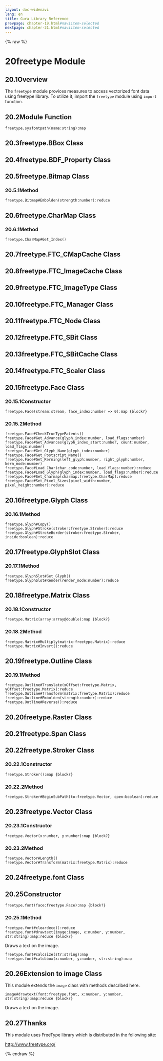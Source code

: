 ```yaml
---
layout: doc-widenavi
lang: en
title: Gura Library Reference
prevpage: chapter-19.html#naviitem-selected
nextpage: chapter-21.html#naviitem-selected
---
```

{% raw %}
<h1><span class="caption-index-1">20</span>freetype Module</h1>
<h2><span class="caption-index-2">20.1</span><a name="anchor-20-1"></a>Overview</h2>
<p>
The <code class="highlighter-rouge">freetype</code> module provices measures to access vectorized font data using freetype library. To utilize it, import the <code class="highlighter-rouge">freetype</code> module using <code class="highlighter-rouge">import</code> function.
</p>
<h2><span class="caption-index-2">20.2</span><a name="anchor-20-2"></a>Module Function</h2>
<div class="mb-2"><code>freetype.sysfontpath(name:string):map</code></div>
<h2><span class="caption-index-2">20.3</span><a name="anchor-20-3"></a>freetype.BBox Class</h2>
<h2><span class="caption-index-2">20.4</span><a name="anchor-20-4"></a>freetype.BDF_Property Class</h2>
<h2><span class="caption-index-2">20.5</span><a name="anchor-20-5"></a>freetype.Bitmap Class</h2>
<h3><span class="caption-index-3">20.5.1</span><a name="anchor-20-5-1"></a>Method</h3>
<div class="mb-2"><code>freetype.Bitmap#Embolden(strength:number):reduce</code></div>
<h2><span class="caption-index-2">20.6</span><a name="anchor-20-6"></a>freetype.CharMap Class</h2>
<h3><span class="caption-index-3">20.6.1</span><a name="anchor-20-6-1"></a>Method</h3>
<div class="mb-2"><code>freetype.CharMap#Get_Index()</code></div>
<h2><span class="caption-index-2">20.7</span><a name="anchor-20-7"></a>freetype.FTC_CMapCache Class</h2>
<h2><span class="caption-index-2">20.8</span><a name="anchor-20-8"></a>freetype.FTC_ImageCache Class</h2>
<h2><span class="caption-index-2">20.9</span><a name="anchor-20-9"></a>freetype.FTC_ImageType Class</h2>
<h2><span class="caption-index-2">20.10</span><a name="anchor-20-10"></a>freetype.FTC_Manager Class</h2>
<h2><span class="caption-index-2">20.11</span><a name="anchor-20-11"></a>freetype.FTC_Node Class</h2>
<h2><span class="caption-index-2">20.12</span><a name="anchor-20-12"></a>freetype.FTC_SBit Class</h2>
<h2><span class="caption-index-2">20.13</span><a name="anchor-20-13"></a>freetype.FTC_SBitCache Class</h2>
<h2><span class="caption-index-2">20.14</span><a name="anchor-20-14"></a>freetype.FTC_Scaler Class</h2>
<h2><span class="caption-index-2">20.15</span><a name="anchor-20-15"></a>freetype.Face Class</h2>
<h3><span class="caption-index-3">20.15.1</span><a name="anchor-20-15-1"></a>Constructor</h3>
<div class="mb-2"><code>freetype.Face(stream:stream, face_index:number =&gt; 0):map {block?}</code></div>
<h3><span class="caption-index-3">20.15.2</span><a name="anchor-20-15-2"></a>Method</h3>
<div class="mb-2"><code>freetype.Face#CheckTrueTypePatents()</code></div>
<div class="mb-2"><code>freetype.Face#Get_Advance(glyph_index:number, load_flags:number)</code></div>
<div class="mb-2"><code>freetype.Face#Get_Advances(glyph_index_start:number, count:number, load_flags:number)</code></div>
<div class="mb-2"><code>freetype.Face#Get_Glyph_Name(glyph_index:number)</code></div>
<div class="mb-2"><code>freetype.Face#Get_Postscript_Name()</code></div>
<div class="mb-2"><code>freetype.Face#Get_Kerning(left_glyph:number, right_glyph:number, kern_mode:number)</code></div>
<div class="mb-2"><code>freetype.Face#Load_Char(char_code:number, load_flags:number):reduce</code></div>
<div class="mb-2"><code>freetype.Face#Load_Glyph(glyph_index:number, load_flags:number):reduce</code></div>
<div class="mb-2"><code>freetype.Face#Set_Charmap(charmap:freetype.CharMap):reduce</code></div>
<div class="mb-2"><code>freetype.Face#Set_Pixel_Sizes(pixel_width:number, pixel_height:number):reduce</code></div>
<h2><span class="caption-index-2">20.16</span><a name="anchor-20-16"></a>freetype.Glyph Class</h2>
<h3><span class="caption-index-3">20.16.1</span><a name="anchor-20-16-1"></a>Method</h3>
<div class="mb-2"><code>freetype.Glyph#Copy()</code></div>
<div class="mb-2"><code>freetype.Glyph#Stroke(stroker:freetype.Stroker):reduce</code></div>
<div class="mb-2"><code>freetype.Glyph#StrokeBorder(stroker:freetype.Stroker, inside:boolean):reduce</code></div>
<h2><span class="caption-index-2">20.17</span><a name="anchor-20-17"></a>freetype.GlyphSlot Class</h2>
<h3><span class="caption-index-3">20.17.1</span><a name="anchor-20-17-1"></a>Method</h3>
<div class="mb-2"><code>freetype.GlyphSlot#Get_Glyph()</code></div>
<div class="mb-2"><code>freetype.GlyphSlot#Render(render_mode:number):reduce</code></div>
<h2><span class="caption-index-2">20.18</span><a name="anchor-20-18"></a>freetype.Matrix Class</h2>
<h3><span class="caption-index-3">20.18.1</span><a name="anchor-20-18-1"></a>Constructor</h3>
<div class="mb-2"><code>freetype.Matrix(array:array@double):map {block?}</code></div>
<h3><span class="caption-index-3">20.18.2</span><a name="anchor-20-18-2"></a>Method</h3>
<div class="mb-2"><code>freetype.Matrix#Multiply(matrix:freetype.Matrix):reduce</code></div>
<div class="mb-2"><code>freetype.Matrix#Invert():reduce</code></div>
<h2><span class="caption-index-2">20.19</span><a name="anchor-20-19"></a>freetype.Outline Class</h2>
<h3><span class="caption-index-3">20.19.1</span><a name="anchor-20-19-1"></a>Method</h3>
<div class="mb-2"><code>freetype.Outline#Translate(xOffset:freetype.Matrix, yOffset:freetype.Matrix):reduce</code></div>
<div class="mb-2"><code>freetype.Outline#Transform(matrix:freetype.Matrix):reduce</code></div>
<div class="mb-2"><code>freetype.Outline#Embolden(strength:number):reduce</code></div>
<div class="mb-2"><code>freetype.Outline#Reverse():reduce</code></div>
<h2><span class="caption-index-2">20.20</span><a name="anchor-20-20"></a>freetype.Raster Class</h2>
<h2><span class="caption-index-2">20.21</span><a name="anchor-20-21"></a>freetype.Span Class</h2>
<h2><span class="caption-index-2">20.22</span><a name="anchor-20-22"></a>freetype.Stroker Class</h2>
<h3><span class="caption-index-3">20.22.1</span><a name="anchor-20-22-1"></a>Constructor</h3>
<div class="mb-2"><code>freetype.Stroker():map {block?}</code></div>
<h3><span class="caption-index-3">20.22.2</span><a name="anchor-20-22-2"></a>Method</h3>
<div class="mb-2"><code>freetype.Stroker#BeginSubPath(to:freetype.Vector, open:boolean):reduce</code></div>
<h2><span class="caption-index-2">20.23</span><a name="anchor-20-23"></a>freetype.Vector Class</h2>
<h3><span class="caption-index-3">20.23.1</span><a name="anchor-20-23-1"></a>Constructor</h3>
<div class="mb-2"><code>freetype.Vector(x:number, y:number):map {block?}</code></div>
<h3><span class="caption-index-3">20.23.2</span><a name="anchor-20-23-2"></a>Method</h3>
<div class="mb-2"><code>freetype.Vector#Length()</code></div>
<div class="mb-2"><code>freetype.Vector#Transform(matrix:freetype.Matrix):reduce</code></div>
<h2><span class="caption-index-2">20.24</span><a name="anchor-20-24"></a>freetype.font Class</h2>
<h2><span class="caption-index-2">20.25</span><a name="anchor-20-25"></a>Constructor</h2>
<div class="mb-2"><code>freetype.font(face:freetype.Face):map {block?}</code></div>
<h3><span class="caption-index-3">20.25.1</span><a name="anchor-20-25-1"></a>Method</h3>
<div class="mb-2"><code>freetype.font#cleardeco():reduce</code></div>
<div class="mb-2"><code>freetype.font#drawtext(image:image, x:number, y:number, str:string):map:reduce {block?}</code></div>
<div class="mb-2 ml-4">
<p>
Draws a text on the image.
</p>
</div>
<div class="mb-2"><code>freetype.font#calcsize(str:string):map</code></div>
<div class="mb-2"><code>freetype.font#calcbbox(x:number, y:number, str:string):map</code></div>
<h2><span class="caption-index-2">20.26</span><a name="anchor-20-26"></a>Extension to image Class</h2>
<p>
This module extends the <code class="highlighter-rouge">image</code> class with methods described here.
</p>
<div class="mb-2"><code>image#drawtext(font:freetype.font, x:number, y:number, str:string):map:reduce {block?}</code></div>
<div class="mb-2 ml-4">
<p>
Draws a text on the image.
</p>
</div>
<h2><span class="caption-index-2">20.27</span><a name="anchor-20-27"></a>Thanks</h2>
<p>
This module uses FreeType library which is distributed in the following site:
</p>
<p>
<a href="http://www.freetype.org/">http://www.freetype.org/</a>
</p>
{% endraw %}
